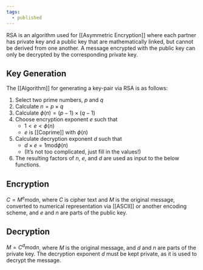 ```yaml
---
tags:
  - published
---
```

RSA is an algorithm used for [[Asymmetric Encryption]] where each partner has private key and a public key that are mathematically linked, but cannot be derived from one another. A message encrypted with the public key can only be decrypted by the corresponding private key. 

## Key Generation

The [[Algorithm]] for generating a key-pair via RSA is as follows:

1. Select two prime numbers, $p$ and $q$
2. Calculate $n=p \times q$ 
3. Calculate $\phi(n) = (p-1) \times (q-1)$ 
4. Choose encryption exponent $e$ such that
	- $1<e<\phi(n)$
	- $e$ is [[Coprime]] with $\phi(n)$
5. Calculate decryption exponent $d$ such that
	- $d \times e = 1 \text{mod} \phi(n)$
	- (It’s not too complicated, just fill in the values!)
6. The resulting factors of $n$, $e$, and $d$ are used as input to the below functions.

## Encryption

$C=M^e\text{mod}n$, where $C$ is cipher text and $M$ is the original message, converted to numerical representation via [[ASCII]] or another encoding scheme, and $e$ and $n$ are parts of the public key.

## Decryption

$M=C^d\text{mod}n$, where $M$ is the original message, and $d$ and $n$ are parts of the private key. The decryption exponent $d$ must be kept private, as it is used to decrypt the message. 